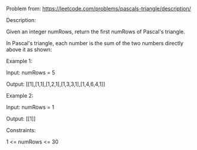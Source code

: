 Problem from: https://leetcode.com/problems/pascals-triangle/description/

Description:

Given an integer numRows, return the first numRows of Pascal's triangle.

In Pascal's triangle, each number is the sum of the two numbers directly above it as shown:

Example 1:

Input: numRows = 5

Output: [[1],[1,1],[1,2,1],[1,3,3,1],[1,4,6,4,1]]

Example 2:

Input: numRows = 1

Output: [[1]]
 

Constraints:

1 <= numRows <= 30